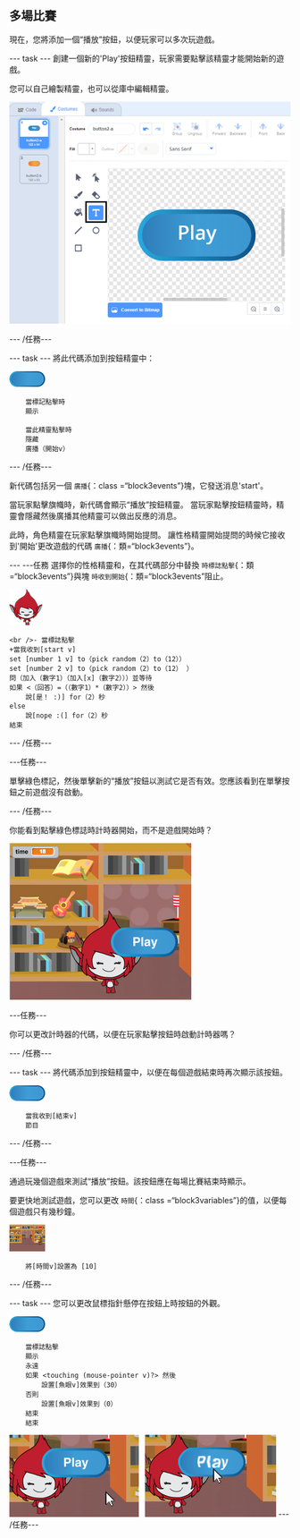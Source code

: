 ## 多場比賽

現在，您將添加一個“播放”按鈕，以便玩家可以多次玩遊戲。

\--- task \--- 創建一個新的'Play'按鈕精靈，玩家需要點擊該精靈才能開始新的遊戲。

您可以自己繪製精靈，也可以從庫中編輯精靈。

![播放按鈕的圖片](images/brain-play.png)

\--- /任務\---

\--- task \--- 將此代碼添加到按鈕精靈中：

![按鈕精靈](images/button-sprite.png)

```blocks3
    當標記點擊時
    顯示

    當此精靈點擊時
    隱藏
    廣播（開始v）
```

\--- /任務\---

新代碼包括另一個 `廣播`{：class =“block3events”}塊，它發送消息'start'。

當玩家點擊旗幟時，新代碼會顯示“播放”按鈕精靈。 當玩家點擊按鈕精靈時，精靈會隱藏然後廣播其他精靈可以做出反應的消息。

此時，角色精靈在玩家點擊旗幟時開始提問。 讓性格精靈開始提問的時候它接收到'開始'更改遊戲的代碼 `廣播`{：類=“block3events”}。

\--- \---任務 選擇你的性格精靈和，在其代碼部分中替換 `時標誌點擊`{：類=“block3events”}與塊 `時收到開始`{：類=“block3events”阻止。

![人物精靈](images/giga-sprite.png)

```blocks3
<br />- 當標誌點擊
+當我收到[start v]
set [number 1 v] to（pick random（2）to（12））
set [number 2 v] to（pick random（2）to（12） ）
問（加入（數字1）（加入[x]（數字2）））並等待
如果 <（回答）=（（數字1）*（數字2））> 然後
    說[是！ :)] for（2）秒
else
    說[nope :(] for（2）秒
結束
```

\--- /任務\---

\---任務\---

單擊綠色標記，然後單擊新的“播放”按鈕以測試它是否有效。您應該看到在單擊按鈕之前遊戲沒有啟動。

\--- /任務\---

你能看到點擊綠色標誌時計時器開始，而不是遊戲開始時？

![定時器已經啟動](images/brain-timer-bug.png)

\---任務\---

你可以更改計時器的代碼，以便在玩家點擊按鈕時啟動計時器嗎？

\--- /任務\---

\--- task \--- 將代碼添加到按鈕精靈中，以便在每個遊戲結束時再次顯示該按鈕。

![按鈕精靈](images/button-sprite.png)

```blocks3
    當我收到[結束v]
    節目
```

\--- /任務\---

\---任務\---

通過玩幾個遊戲來測試“播放”按鈕。該按鈕應在每場比賽結束時顯示。

要更快地測試遊戲，您可以更改 `時間`{：class =“block3variables”}的值，以便每個遊戲只有幾秒鐘。

![階段](images/stage-sprite.png)

```blocks3
    將[時間v]設置為 [10]
```

\--- /任務\---

\--- task \--- 您可以更改鼠標指針懸停在按鈕上時按鈕的外觀。

![按鍵](images/button-sprite.png)

```blocks3
    當標誌點擊
    顯示
    永遠
    如果 <touching (mouse-pointer v)?> 然後
        設置[魚眼v]效果到（30）
    否則
        設置[魚眼v]效果到（0）
    結束
    結束
```

![截圖](images/brain-fisheye.png) \--- /任務\---